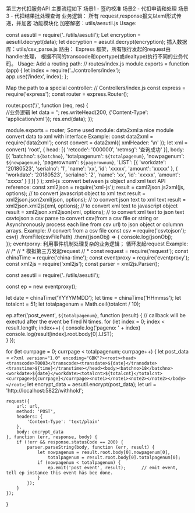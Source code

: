 第三方代扣服务API
主要流程如下
场景1 - 签约校准
场景2 - 代扣申请和处理
场景3 - 代扣结果批处理查询
业务逻辑：
所有 request,response报文以xml形式传递，并加密
功能模块化
加密解密：utils/aesutil.js
Usage:

const aesutil = require('../utils/aesutil');
Let encryption = aesutil.decrypt(data);
let decryption = aesutil.decrypt(encryption);
插入数据库：utils/csv_parse.js
路由：
Express 框架，所有银行发起的request由 handler处理，
根据不同的transcode和opertype(或dealtype)执行不同的业务代码。
Usage:
Add a routing path:
// routes/index.js
module.exports = function (app) {
    let index = require('../controllers/index');        
    app.use(‘/index’, index);
};

Map the path to a special controller:
// Controllers/index.js
const express = require('express');
const router = express.Router();

router.post('/', function (req, res) {  
    //业务逻辑
    let data = ‘’;
            res.writeHead(200, {'Content-Type': 'application/xml'});
            res.end(data);
});

module.exports = router;
Some used module:
data2xml:a nice module convert data to xml with interface
Example:
const data2xml = require('data2xml');
const convert = data2xml({
    xmlHeader: '<?xml version="1.0" encoding="GBK"?>\n'
});
let xml = convert(
    'root', {
        head: [{
            'retcode': '000000',
            'retmsg': '查询成功'
        }],
        body: [{
            'batchno': `${batchno}`,
            'totalpagenum': `${totalpagenum}`,
            'nowpagenum': `${nowpagenum}`,
            'pagerownum': `${pagerownum}`,
            'LIST': [{
                    'workdate': '20180523',
                    'serialno': '1',
                    'name': 'xx',
                    'id': 'xxxxx',
                    'amount': 'xxxxx'
                },
                {
                    'workdate': '20180523',
                    'serialno': '2',
                    'name': 'xx',
                    'id': 'xxxxx',
                    'amount': 'xxxxx'
                }
            ]
        }]
    }
);
xml-js :convert between js object and xml text
API reference:
const xml2json = require('xml-js');
result = cxml2json.js2xml(js, options);     // to convert javascript object to xml text
result = xml2json.json2xml(json, options); // to convert json text to xml text
result = xml2json.xml2js(xml, options);    // to convert xml text to javascript object
result = xml2json.xml2json(xml, options);  // to convert xml text to json text
csvtojson:a csv parse to convert csv(from a csv file or string or Asynchronously process each line from csv url) to json object or columnn arrays.
Example:
// convert from a csv file
const csv = require('csvtojson');
csv()
    .fromFile(csvFilePath)
    .then((jsonObj) => {
        console.log(jsonObj);     
    });
eventporxy: 利用事件机制处理复杂的业务逻辑； 循环发起request
Example:
// /*
//  * 模拟第三方发起request
//  *
const request = require('request');
const chinaTime = require('china-time');
const eventproxy = require('eventproxy');
const xml2js = require('xml2js');
const parser = xml2js.Parser();

const aesutil = require('../utils/aesutil');

const ep = new eventproxy();

let date = chinaTime('YYYYMMDD');
let time = chinaTime('HHmmss');
let totalcnt = 51;
let totalpagenum = Math.ceil(totalcnt / 10);

ep.after('post_event', `${totalpagenum}`, function (result) {   // callback will be exectud after the event be fired N times.
    for (let index = 0; index < result.length; index++) {
        console.log('pageno: ' + index)
        console.log(result[index].root.body[0].LIST);        
    }
});

for (let currpage = 0; currpage < totalpagenum; currpage++) {
    let post_data = `<?xml version="1.0" encoding="GBK"?><root><head><transcode>T0003</transcode><transdate>${date}</transdate><transtime>${time}</transtime></head><body><batchno>18</batchno><workdate>${date}</workdate><totalcnt>${totalcnt}</totalcnt><currpage>${currpage}</currpage><note1></note1><note2></note2></body></root>`;
    let encrypt_data = aesutil.encrypt(post_data);
    let url = 'http://localhost:5822/withhold';
    
    request({
        url: url,
        method: 'POST',
        headers: {
            'Content-Type': 'text/plain'
        },
        body: encrypt_data
    }, function (err, response, body) {  
        if (!err && response.statusCode == 200) {
            parser.parseString(body, function (err, result) {
                let nowpagenum = result.root.body[0].nowpagenum[0],
                    totalpagenum = result.root.body[0].totalpagenum[0];
                if (nowpagenum < totalpagenum) {
                    ep.emit('post_event', result);      // emit event, tell ep instance this event has bee done.
                }
            });       
        }
    });
}
